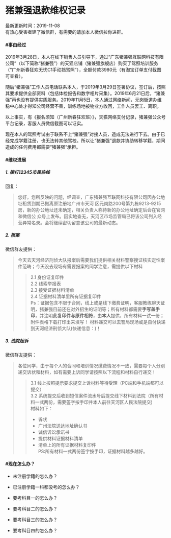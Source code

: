 # 猪兼强退款维权记录

最新更新时间：2019-11-08  
有热心受害者建了微信群，有需要的请加本人微信拉你进群。

#### #事由经过
2019年3月28日，本人在线下销售人员引导下，通过“广东猪兼强互联网科技有限公司”（以下简称“猪兼强”）的天猫店铺（猪兼强旗舰店）购买了驾照培训服务（“广州新春狂欢无忧C1手动挡驾照”），全额付款3980元（有淘宝订单支付截图可查看）。

随后“猪兼强”工作人员电话联系本人，于2019年3月29日签署协议，签订后，按照其要求提供全部资料（包括体检报告和数字相片采集）。2019年6月21日后，“猪兼强”再也没有提供实质服务。2019年11月5日，本人通过网络新闻，元岗街道办维稳中心处才得知公司经营不善，训练场地被物业方收回，工作人员罢工、离职。

以上事实，有《报名须知（广州新春狂欢班）》，天猫网络支付记录，猪兼强公众号平台记录，客服人员微信截图可以证实。

现在本人的驾照考试由于联系不上“猪兼强”对接人员，造成无法进行下去。由于已经完成学籍注册，也无法转其他驾校。所以让“猪兼强”退款并协助转移学籍，期间造成的任何费用都需要“猪兼强”承担。


#### #维权进展
##### 1. 拨打12345市民热线
回复：
>您好。您所反映的问题，经调查，广东猪兼强互联网科技有限公司因办公地址租赁到期已搬离原注册地广州市天河
区元岗路200号第九栋9213-9215房，新的办公地址还未确定，相关负责人称待新的办公地址确定后会在官网和微信公
众号上发布。因实地查无，天河区市场监管局已将该公司列入经营异常名录。会将继续密切留意该公司的最新动态。

##### 2. 报案
微信群友提供：
>今天去天河经济刑侦大队报案后需要我们提供相关材料警察搜证核实定性案件范畴；今天没去现场有需要报案的同学注意，需提供以下材料
>>2.1 身份证复印件  
>>2.2 线索举报表  
>>2.3 接受证据材料清单  
>>2.4 证据材料清单里所有证据复印件      
Ps：证据包含不限于合同，线上或是线下缴费证明，客服教练聊天证明，猪兼强目前还在对外招生的证明等；所有材料都需要**手写盖手印**，并注明**此复印件与原件相符**，由**本人**提供，所有材料一试一份；
附件表格下载打印出来填写！
材料递交可以去警局现场或是自付快递到天河经济刑侦大队(快递信息：)！

##### 3. 法院起诉
微信群友提供：
>各位同学，由于每个人的合同和培训情况缴费情况不一致，需要每个人分别递交诉状和材料，如有需要上诉同学请按照以下流程和材料自行递交！
>>3.1 线上按照提示要求提交上诉材料等待受理（PC端和手机端都可以提交）  
>>3.2 系统提交后收到短信案件流水号后提交线下材料到法院（所有材料一式两份，需要签字按手印并本人前往天河区人民法院提交)  
>>材料如下：
>>- 诉状
>>- 广州法院送达地址确认书
>>- 诚信诉讼承诺书
>>- 提供材料证据材料清单
>>- 清单上的所有证据材料复印件  
>>PS:所有材料一式两份签字按手印，证据材料越多越好。

#### #现在怎么办？
- 未注册学籍的怎么办？

- 已注册学籍一科都没考的怎么办？

- 要考科目一的怎么办？

- 要考科目二的怎么办？

- 要考科目三的怎么办？

- 要考科目四的怎么办？
